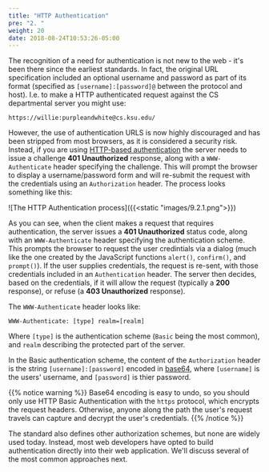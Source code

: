 ```yaml
---
title: "HTTP Authentication"
pre: "2. "
weight: 20
date: 2018-08-24T10:53:26-05:00
---
```


The recognition of a need for authentication is not new to the web - it's been there since the earliest standards.  In fact, the original URL specification included an optional username and password as part of its format (specified as `[username]:[password]@` between the protocol and host).  I.e. to make a HTTP authenticated request against the CS departmental server you might use:

```
https://willie:purpleandwhite@cs.ksu.edu/
```

However, the use of authentication URLS is now highly discouraged and has been stripped from most browsers, as it is considered a security risk.  Instead, if you are using [HTTP-based authentication](https://developer.mozilla.org/en-US/docs/Web/HTTP/Authentication) the server needs to issue a challenge **401 Unauthorized** response, along with a `WWW-Authenticate` header specifying the challenge.  This will prompt the browser to display a username/password form and will re-submit the request with the credentials using an `Authorization` header.  The process looks something like this:

![The HTTP Authentication process]({{<static "images/9.2.1.png">}})

As you can see, when the client makes a request that requires authentication, the server issues a **401 Unauthorized** status code, along with an `WWW-Authenticate` header specifying the authentication scheme.  This prompts the browser to request the user credintials via a dialog (much like the one created by the JavaScript functions `alert()`, `confirm()`, and `prompt()`).  If the user supplies credentials, the request is re-sent, with those credentials included in an `Authentication` header.  The server then decides, based on the credentials, if it will allow the request (typically a **200** response), or refuse (a **403 Unauthorized** response).

The `WWW-Authenticate` header looks like:

```
WWW-Authenticate: [type] realm=[realm]
```

Where `[type]` is the authentication scheme (`Basic` being the most common), and `realm` describing the protected part of the server.

In the Basic authentication scheme, the content of the `Authorization` header is the string `[username]:[password]` encoded in [base64](https://en.wikipedia.org/wiki/Base64), where `[username]` is the users' username, and `[password]` is thier password.

{{% notice warning %}}
Base64 encoding is easy to undo, so you should only use HTTP Basic Authentication with the `https` protocol, which encrypts the request headers.  Otherwise, anyone along the path the user's request travels can capture and decrypt the user's credentials.
{{% /notice %}}

The standard also defines other authorization schemes, but none are widely used today.  Instead, most web developers have opted to build authentication directly into their web application. We'll discuss several of the most common approaches next.